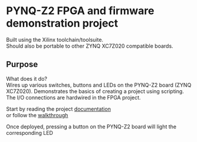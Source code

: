 # PYNQ-Z2 FPGA and firmware demonstration project

Built using the Xilinx toolchain/toolsuite.  
Should also be portable to other ZYNQ XC7Z020 compatible boards.  

## Purpose

What does it do?  
Wires up various switches, buttons and LEDs on the PYNQ-Z2 board (ZYNQ XC7Z020).
Demonstrates the basics of creating a project using scripting.
The I/O connections are hardwired in the FPGA project.

Start by reading the project [documentation](./docs/docs.md)  
or follow the [walkthrough](./docs/walkthrough/walkthrough.md)

Once deployed, pressing a button on the PYNQ-Z2 board will light the corresponding LED
